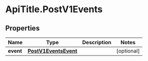 # ApiTitle.PostV1Events

## Properties

Name | Type | Description | Notes
------------ | ------------- | ------------- | -------------
**event** | [**PostV1EventsEvent**](PostV1EventsEvent.md) |  | [optional] 



